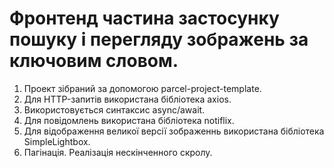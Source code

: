 # Фронтенд частина застосунку пошуку і перегляду зображень за ключовим словом.

1. Проект зібраний за допомогою parcel-project-template.
2. Для HTTP-запитів використана бібліотека axios.
3. Використовується синтаксис async/await.
4. Для повідомлень використана бібліотека notiflix.
5. Для відображення великої версії зображеннь використана бібліотека
   SimpleLightbox.
6. Пагінація. Реалізація нескінченного скролу.
